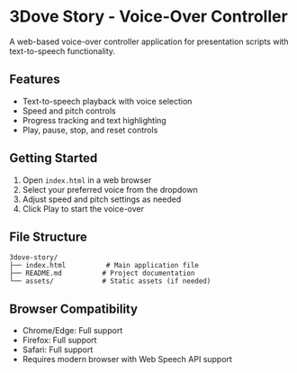 # 3Dove Story - Voice-Over Controller

A web-based voice-over controller application for presentation scripts with text-to-speech functionality.

## Features

- Text-to-speech playback with voice selection
- Speed and pitch controls
- Progress tracking and text highlighting
- Play, pause, stop, and reset controls

## Getting Started

1. Open `index.html` in a web browser
2. Select your preferred voice from the dropdown
3. Adjust speed and pitch settings as needed
4. Click Play to start the voice-over

## File Structure

```
3dove-story/
├── index.html          # Main application file
├── README.md          # Project documentation
└── assets/            # Static assets (if needed)
```

## Browser Compatibility

- Chrome/Edge: Full support
- Firefox: Full support
- Safari: Full support
- Requires modern browser with Web Speech API support